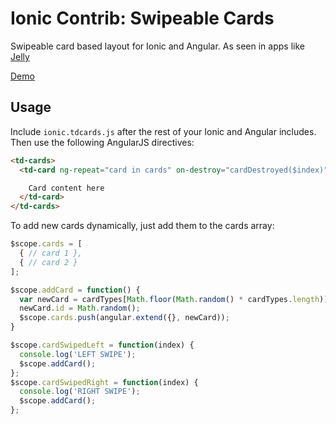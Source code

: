 Ionic Contrib: Swipeable Cards
===================

Swipeable card based layout for Ionic and Angular. As seen in apps like [Jelly](http://jelly.co/)

[Demo](http://ionicframework.com/demos/swipe-cards/)

## Usage

Include `ionic.tdcards.js` after the rest of your Ionic and Angular includes. Then use the following AngularJS directives:

```html
<td-cards>
  <td-card ng-repeat="card in cards" on-destroy="cardDestroyed($index)" on-swipe-left="cardSwipedLeft($index)" on-swipe-right="cardSwipedRight($index)" on-partial-swipe="cardPartialSwipe(amt)" class="card-{{card.index}}" ng-controller="CardCtrl">

    Card content here
  </td-card>
</td-cards>
```

To add new cards dynamically, just add them to the cards array:

```javascript
$scope.cards = [
  { // card 1 },
  { // card 2 }
];

$scope.addCard = function() {
  var newCard = cardTypes[Math.floor(Math.random() * cardTypes.length)];
  newCard.id = Math.random();
  $scope.cards.push(angular.extend({}, newCard));
}

$scope.cardSwipedLeft = function(index) {
  console.log('LEFT SWIPE');
  $scope.addCard();
};
$scope.cardSwipedRight = function(index) {
  console.log('RIGHT SWIPE');
  $scope.addCard();
};
```



